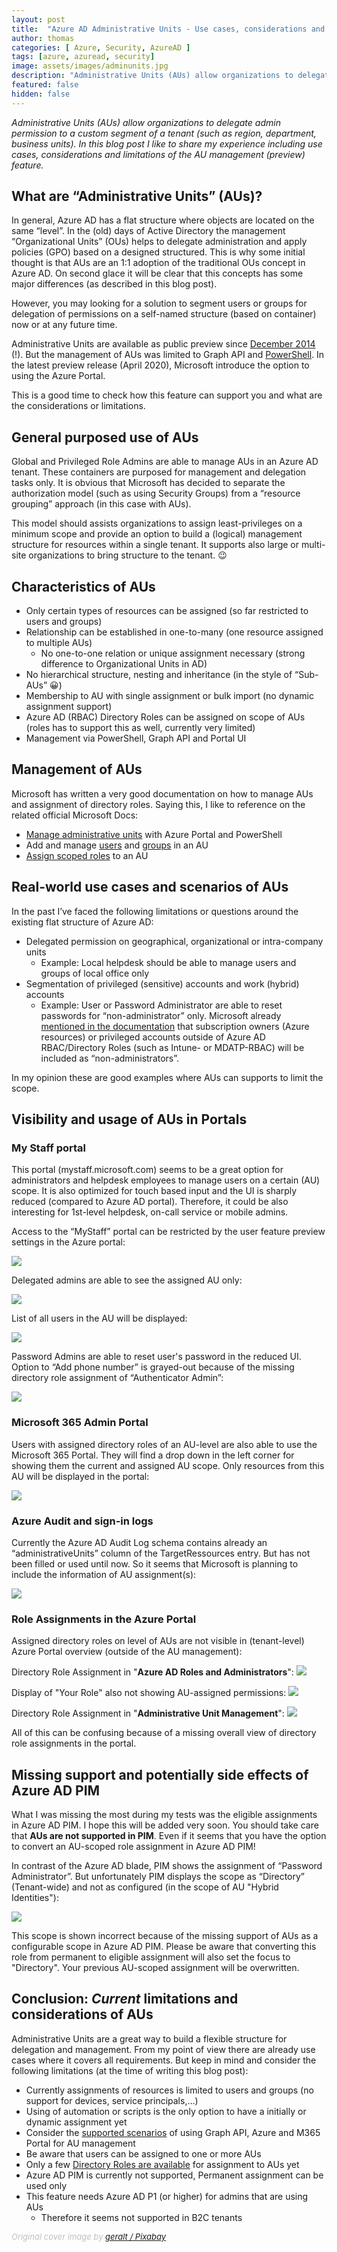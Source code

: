 ```yaml
---
layout: post
title:  "Azure AD Administrative Units - Use cases, considerations and limitations"
author: thomas
categories: [ Azure, Security, AzureAD ]
tags: [azure, azuread, security]
image: assets/images/adminunits.jpg
description: "Administrative Units (AUs) allow organizations to delegate admin permission to a custom scope and segment (such as region, department, business units) within a single Azure AD tenant. In this blog post I like to share my experience including use cases, considerations and limitations of the AU management (preview) feature"
featured: false
hidden: false
---
```


_Administrative Units (AUs) allow organizations to delegate admin permission to a custom segment of a tenant (such as region, department, business units). In this blog post I like to share my experience including use cases, considerations and limitations of the AU management (preview) feature._
 
## What are “Administrative Units” (AUs)?
In general, Azure AD has a flat structure where objects are located on the same “level”. In the (old) days of Active Directory the management “Organizational Units” (OUs) helps to delegate administration and apply policies (GPO) based on a designed structured. This is why some initial thought is that AUs are an 1:1 adoption of the traditional OUs concept in Azure AD. On second glace it will be clear that this concepts has some major differences (as described in this blog post).

However, you may looking for a solution to segment users or groups for delegation of permissions on a self-named structure (based on container) now or at any future time.

Administrative Units are available as public preview since [December 2014](https://azure.microsoft.com/en-us/updates/public-preview-administrative-units/) (!).
But the management of AUs was limited to Graph API and [PowerShell](https://docs.microsoft.com/en-us/powershell/azure/active-directory/working-with-administrative-units?view=azureadps-2.0).  In the latest preview release (April 2020), Microsoft introduce the option to using the Azure Portal. 

This is a good time to check how this feature can support you and what are the considerations or limitations.

## General purposed use of AUs
Global and Privileged Role Admins are able to manage AUs in an Azure AD tenant.
These containers are purposed for management and delegation tasks only.
It is obvious that Microsoft has decided to separate the authorization model
(such as using Security Groups) from a “resource grouping” approach (in this case with AUs).

This model should assists organizations to assign least-privileges on a minimum scope and provide an option to build a (logical) management structure for resources within a single tenant.
It supports also large or multi-site organizations to bring structure to the tenant. 😉

## Characteristics of AUs
* Only certain types of resources can be assigned
(so far restricted to users and groups)
* Relationship can be established in one-to-many (one resource assigned to multiple AUs)
	* No one-to-one relation or unique assignment necessary
(strong difference to Organizational Units in AD)
* No hierarchical structure, nesting and inheritance
(in the style of “Sub-AUs” 😀) 
* Membership to AU with single assignment or bulk import
(no dynamic assignment support)
* Azure AD (RBAC) Directory Roles can be assigned on scope of AUs
(roles has to support this as well, currently very limited)
* Management via PowerShell, Graph API and Portal UI

## Management of AUs
Microsoft has written a very good documentation on how to manage AUs and assignment of directory roles.
Saying this, I like to reference on the related official Microsoft Docs:

* [Manage administrative units](https://docs.microsoft.com/en-us/azure/active-directory/users-groups-roles/roles-admin-units-manage) with Azure Portal and PowerShell
* Add and manage [users](https://docs.microsoft.com/en-us/azure/active-directory/users-groups-roles/roles-admin-units-add-manage-users) and [groups](https://docs.microsoft.com/en-us/azure/active-directory/users-groups-roles/roles-admin-units-add-manage-groups) in an AU
* [Assign scoped roles](https://docs.microsoft.com/en-us/azure/active-directory/users-groups-roles/roles-admin-units-assign-roles) to an AU

## Real-world use cases and scenarios of AUs
In the past I’ve faced the following limitations or questions around the existing flat structure of Azure AD:

* Delegated permission on geographical, organizational or intra-company units
	* Example: Local helpdesk should be able to manage users and groups of local office only
* Segmentation of privileged (sensitive) accounts and work (hybrid) accounts
	* Example: User or Password Administrator are able to reset passwords for “non-administrator” only. Microsoft already [mentioned in the documentation](https://docs.microsoft.com/en-us/azure/active-directory/users-groups-roles/directory-assign-admin-roles#user-administrator) that subscription owners (Azure resources) or privileged accounts outside of Azure AD RBAC/Directory Roles (such as Intune- or MDATP-RBAC) will be included as “non-administrators”. 
	
In my opinion these are good examples where AUs can supports to limit the scope.

## Visibility and usage of AUs in Portals
### My Staff portal
This portal (mystaff.microsoft.com) seems to be a great option for administrators and helpdesk employees to manage users on a certain (AU) scope.
It is also optimized for touch based input and the UI is sharply reduced (compared to Azure AD portal). 
Therefore, it could be also interesting for 1st-level helpdesk, on-call service or mobile admins.

Access to the “MyStaff” portal can be restricted by the user feature preview settings in the Azure portal:

![](../2020-04-29-azuread-administrative-units/mystaff-settings.png)

Delegated admins are able to see the assigned AU only:

![](../2020-04-29-azuread-administrative-units/mystaff-au.png)

List of all users in the AU will be displayed:

![](../2020-04-29-azuread-administrative-units/mystaff-allusers.png)

Password Admins are able to reset user's password in the reduced UI. Option to “Add phone number” is grayed-out because of the missing directory role assignment of “Authenticator Admin”:

![](../2020-04-29-azuread-administrative-units/mystaff-user.png)


### Microsoft 365 Admin Portal
Users with assigned directory roles of an AU-level are also able to use the Microsoft 365 Portal.
They will find a drop down in the left corner for showing them the current and assigned AU scope.
Only resources from this AU will be displayed in the portal:

![](../2020-04-29-azuread-administrative-units/m365portal.png)

### Azure Audit and sign-in logs
Currently the Azure AD Audit Log schema contains already an “administrativeUnits” column of the TargetRessources entry. But has not been filled or used until now. So it seems that Microsoft is planning to include the information of AU assignment(s):

![](../2020-04-29-azuread-administrative-units/azureadauditlogs.png)

### Role Assignments in the Azure Portal
Assigned directory roles on level of AUs are not visible in (tenant-level) Azure Portal overview
(outside of the AU management):


Directory Role Assignment in "**Azure AD Roles and Administrators**":
![](../2020-04-29-azuread-administrative-units/roles-tenant-overview.png)



Display of "Your Role" also not showing AU-assigned permissions:
![](../2020-04-29-azuread-administrative-units/roles-myassign.png)



Directory Role Assignment in "**Administrative Unit Management**":
![](../2020-04-29-azuread-administrative-units/roles-tenat-auview.png)

All of this can be confusing because of a missing overall view of directory role assignments in the portal. 

## Missing support and potentially side effects of Azure AD PIM
What I was missing the most during my tests was the eligible assignments in Azure AD PIM.
I hope this will be added very soon.
You should take care that **AUs are not supported in PIM**.
Even if it seems that you have the option to convert an AU-scoped role assignment in Azure AD PIM!


In contrast of the Azure AD blade, PIM shows the assignment of “Password Administrator”.
But unfortunately PIM displays the scope as “Directory” (Tenant-wide) and not as configured (in the scope of AU "Hybrid Identities"):

![](../2020-04-29-azuread-administrative-units/pim-overview.png)

This scope is shown incorrect because of the missing support of AUs as a configurable scope in Azure AD PIM.
Please be aware that converting this role from permanent to eligible assignment will also set the focus to "Directory".
Your previous AU-scoped assignment will be overwritten.

## Conclusion: *Current* limitations and considerations of AUs
Administrative Units are a great way to build a flexible structure for delegation and management.
From my point of view there are already use cases where it covers all requirements.
But keep in mind and consider the following limitations (at the time of writing this blog post): 

* Currently assignments of resources is limited to users and groups
(no support for devices, service principals,…)
* Using of automation or scripts is the only option to have a initially or dynamic assignment yet
* Consider the [supported scenarios](https://docs.microsoft.com/en-us/azure/active-directory/users-groups-roles/directory-administrative-units#administrative-unit-management) of using Graph API, Azure and M365 Portal for AU management
* Be aware that users can be assigned to one or more AUs
* Only a few [Directory Roles are available](https://docs.microsoft.com/en-us/azure/active-directory/users-groups-roles/roles-admin-units-assign-roles#roles-available) for assignment to AUs yet
* Azure AD PIM is currently not supported, Permanent assignment can be used only
* This feature needs Azure AD P1 (or higher) for admins that are using AUs
	* Therefore it seems not supported in B2C tenants











<span style="color:silver;font-style:italic;font-size:small">Original cover image by [geralt / Pixabay](https://pixabay.com/illustrations/social-media-personal-909708/)</span>
